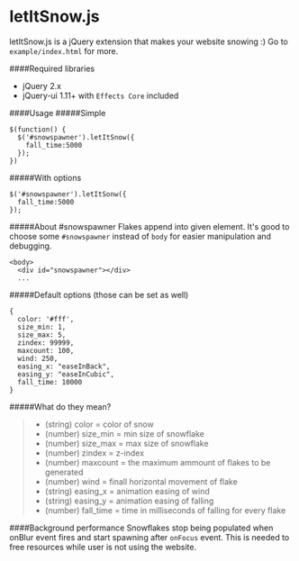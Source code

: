 # letItSnow.js
letItSnow.js is a jQuery extension that makes your website snowing :)
Go to `example/index.html` for more.

####Required libraries
- jQuery 2.x
- jQuery-ui 1.11+ with `Effects Core` included

####Usage
#####Simple
```
$(function() {
  $('#snowspawner').letItSnow({
    fall_time:5000
  });
})
```
#####With options
```
$('#snowspawner').letItSonw({
  fall_time:5000
});
```
#####About #snowspawner
Flakes append into given element. It's good to choose some `#snowspawner` instead of `body` for easier manipulation and debugging.
```
<body>
  <div id="snowspawner"></div>
  ...
```
#####Default options (those can be set as well)
```
{
  color: '#fff',
  size_min: 1,
  size_max: 5,
  zindex: 99999,
  maxcount: 100,
  wind: 250,
  easing_x: "easeInBack",
  easing_y: "easeInCubic",
  fall_time: 10000
}
```
#####What do they mean?
> - (string) color = color of snow
> - (number) size_min = min size of snowflake
> - (number) size_max = max size of snowflake
> - (number) zindex = z-index
> - (number) maxcount = the maximum ammount of flakes to be generated
> - (number) wind = finall horizontal movement of flake
> - (string) easing_x = animation easing of wind
> - (string) easing_y = animation easing of falling
> - (number) fall_time = time in milliseconds of falling for every flake

####Background performance
Snowflakes stop being populated when onBlur event fires and start spawning after `onFocus` event. This is needed to free resources while user is not using the website.
